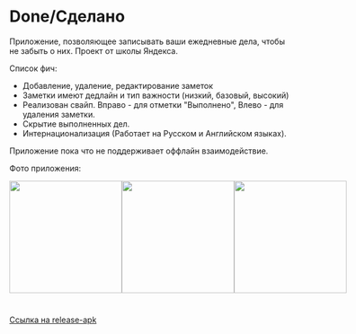 # Done/Сделано

Приложение, позволяющее записывать ваши ежедневные дела, чтобы не забыть о них.
Проект от школы Яндекса. 

Список фич:
- Добавление, удаление, редактирование заметок
- Заметки имеют дедлайн и тип важности (низкий, базовый, высокий) 
- Реализован свайп. Вправо - для отметки "Выполнено", Влево - для удаления заметки.
- Скрытие выполненных дел.
- Интернационализация (Работает на Русском и Английском языках).

Приложение пока что не поддерживает оффлайн взаимодействие.

Фото приложения:
<div style="display: flex; flex-direction: row;">
  <img src="https://user-images.githubusercontent.com/62881333/183106883-2f85662e-3cdc-4347-b4e6-173abc8c4a25.png" width="200" />
  <img src="https://user-images.githubusercontent.com/62881333/183142045-492f51b0-8ba6-4e20-b74e-4efad0cb4c36.png" width="200" />
  <img src="https://user-images.githubusercontent.com/62881333/183106931-95ac6b09-3876-419f-94bb-34356df1dbaa.png" width="200" />
</div>

#
[Ссылка на release-apk](https://github.com/Orillio/todo_list/files/9270589/app-release.apk.zip)
